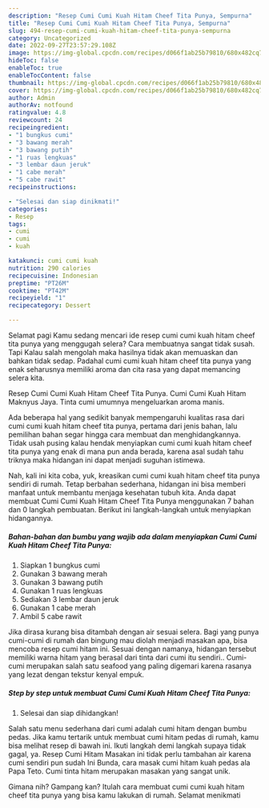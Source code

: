 ```yaml
---
description: "Resep Cumi Cumi Kuah Hitam Cheef Tita Punya, Sempurna"
title: "Resep Cumi Cumi Kuah Hitam Cheef Tita Punya, Sempurna"
slug: 494-resep-cumi-cumi-kuah-hitam-cheef-tita-punya-sempurna
category: Uncategorized
date: 2022-09-27T23:57:29.108Z
image: https://img-global.cpcdn.com/recipes/d066f1ab25b79810/680x482cq70/cumi-cumi-kuah-hitam-cheef-tita-punya-foto-resep-utama.jpg
hideToc: false
enableToc: true
enableTocContent: false
thumbnail: https://img-global.cpcdn.com/recipes/d066f1ab25b79810/680x482cq70/cumi-cumi-kuah-hitam-cheef-tita-punya-foto-resep-utama.jpg
cover: https://img-global.cpcdn.com/recipes/d066f1ab25b79810/680x482cq70/cumi-cumi-kuah-hitam-cheef-tita-punya-foto-resep-utama.jpg
author: Admin
authorAv: notfound
ratingvalue: 4.8
reviewcount: 24
recipeingredient:
- "1 bungkus cumi"
- "3 bawang merah"
- "3 bawang putih"
- "1 ruas lengkuas"
- "3 lembar daun jeruk"
- "1 cabe merah"
- "5 cabe rawit"
recipeinstructions:

- "Selesai dan siap dinikmati!"
categories:
- Resep
tags:
- cumi
- cumi
- kuah

katakunci: cumi cumi kuah 
nutrition: 290 calories
recipecuisine: Indonesian
preptime: "PT26M"
cooktime: "PT42M"
recipeyield: "1"
recipecategory: Dessert

---
```



Selamat pagi Kamu sedang mencari ide resep cumi cumi kuah hitam cheef tita punya yang menggugah selera? Cara membuatnya sangat tidak susah. Tapi Kalau salah mengolah maka hasilnya tidak akan memuaskan dan bahkan tidak sedap. Padahal cumi cumi kuah hitam cheef tita punya yang enak seharusnya memiliki aroma dan cita rasa yang dapat memancing selera kita.


Resep Cumi Cumi Kuah Hitam Cheef Tita Punya. Cumi Cumi Kuah Hitam Maknyus Jaya. Tinta cumi umumnya mengeluarkan aroma manis.

Ada beberapa hal yang sedikit banyak mempengaruhi kualitas rasa dari cumi cumi kuah hitam cheef tita punya, pertama dari jenis bahan, lalu pemilihan bahan segar hingga cara membuat dan menghidangkannya. Tidak usah pusing kalau hendak menyiapkan cumi cumi kuah hitam cheef tita punya yang enak di mana pun anda berada, karena asal sudah tahu triknya maka hidangan ini dapat menjadi suguhan istimewa.


Nah, kali ini kita coba, yuk, kreasikan cumi cumi kuah hitam cheef tita punya sendiri di rumah. Tetap berbahan sederhana, hidangan ini bisa memberi manfaat untuk membantu menjaga kesehatan tubuh kita. Anda dapat membuat Cumi Cumi Kuah Hitam Cheef Tita Punya menggunakan 7 bahan dan 0 langkah pembuatan. Berikut ini langkah-langkah untuk menyiapkan hidangannya.

<!--inarticleads1-->

##### Bahan-bahan dan bumbu yang wajib ada dalam menyiapkan Cumi Cumi Kuah Hitam Cheef Tita Punya:

1. Siapkan 1 bungkus cumi
1. Gunakan 3 bawang merah
1. Gunakan 3 bawang putih
1. Gunakan 1 ruas lengkuas
1. Sediakan 3 lembar daun jeruk
1. Gunakan 1 cabe merah
1. Ambil 5 cabe rawit


Jika dirasa kurang bisa ditambah dengan air sesuai selera. Bagi yang punya cumi-cumi di rumah dan bingung mau diolah menjadi masakan apa, bisa mencoba resep cumi hitam ini. Sesuai dengan namanya, hidangan tersebut memiliki warna hitam yang berasal dari tinta dari cumi itu sendiri.. Cumi-cumi merupakan salah satu seafood yang paling digemari karena rasanya yang lezat dengan tekstur kenyal empuk. 

<!--inarticleads2-->

##### Step by step untuk membuat Cumi Cumi Kuah Hitam Cheef Tita Punya:


1. Selesai dan siap dihidangkan!

Salah satu menu sederhana dari cumi adalah cumi hitam dengan bumbu pedas. Jika kamu tertarik untuk membuat cumi hitam pedas di rumah, kamu bisa melihat resep di bawah ini. Ikuti langkah demi langkah supaya tidak gagal, ya. Resep Cumi Hitam Masakan ini tidak perlu tambahan air karena cumi sendiri pun sudah Ini Bunda, cara masak cumi hitam kuah pedas ala Papa Teto. Cumi tinta hitam merupakan masakan yang sangat unik. 

Gimana nih? Gampang kan? Itulah cara membuat cumi cumi kuah hitam cheef tita punya yang bisa kamu lakukan di rumah. Selamat menikmati
